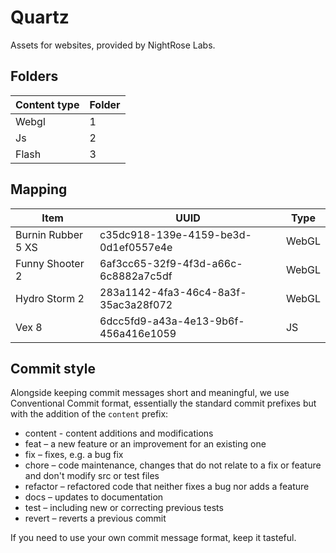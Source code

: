 # Quartz
Assets for websites, provided by NightRose Labs.

## Folders
Content type|Folder
---|---
Webgl|1
Js|2
Flash|3

## Mapping
Item|UUID|Type
---|---|---
Burnin Rubber 5 XS|c35dc918-139e-4159-be3d-0d1ef0557e4e|WebGL
Funny Shooter 2|6af3cc65-32f9-4f3d-a66c-6c8882a7c5df|WebGL
Hydro Storm 2|283a1142-4fa3-46c4-8a3f-35ac3a28f072|WebGL
Vex 8|6dcc5fd9-a43a-4e13-9b6f-456a416e1059|JS

## Commit style

Alongside keeping commit messages short and meaningful, we use Conventional Commit format, essentially the standard commit prefixes but with the addition of the `content` prefix:
- content - content additions and modifications
- feat – a new feature or an improvement for an existing one
- fix – fixes, e.g. a bug fix
- chore – code maintenance, changes that do not relate to a fix or feature and don't modify src or test files
- refactor – refactored code that neither fixes a bug nor adds a feature
- docs – updates to documentation
- test – including new or correcting previous tests
- revert – reverts a previous commit

If you need to use your own commit message format, keep it tasteful.